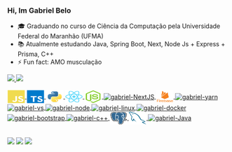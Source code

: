 ### Hi, Im Gabriel Belo
- 🎓 Graduando no curso de Ciência da Computação pela Universidade Federal do Maranhão (UFMA)
- 📚 Atualmente estudando Java, Spring Boot, Next, Node Js + Express + Prisma, C++ 
- ⚡ Fun fact: AMO musculação


<div>
  <a href="https://github.com/GabrielBeloDev">
  <div>
    <a href="https://github.com/GabrielBeloDev">
    <img height="180em" src="https://github-readme-stats.vercel.app/api?username=GabrielBeloDev&show_icons=true&theme=algolia&include_all_commits=true&count_private=true"/>
     <img height="180em" src="https://github-readme-stats.vercel.app/api/top-langs/?username=GabrielBeloDev&layout=compact&langs_count=7&theme=algolia"/>
   
  </div>
</div>
<div style="display: inline_block"><br>
    
  <img align="center" alt="gabriel-Js" height="30" width="40" src="https://raw.githubusercontent.com/devicons/devicon/master/icons/javascript/javascript-plain.svg">
  <img align="center" alt="gabriel-TS" height="30" width="40" src="https://raw.githubusercontent.com/devicons/devicon/master/icons/typescript/typescript-plain.svg">
  <img align="center" alt="gabriel-Python" height="30" width="40" src="https://raw.githubusercontent.com/devicons/devicon/master/icons/python/python-original.svg">
  <img align="center" alt="gabriel-React_Native" height="30" width="40" src="https://github.com/devicons/devicon/blob/master/icons/react/react-original.svg">
  <img align="center" alt="gabriel-Node" height="30" width="40" src="https://raw.githubusercontent.com/devicons/devicon/master/icons/nodejs/nodejs-original.svg">
  <img align="center" alt="gabriel-NextJS" height="30" width="40" src="https://cdn.jsdelivr.net/gh/devicons/devicon/icons/nextjs/nextjs-line.svg">
  <img align="center" alt="gabriel-Firebase" height="30" width="40" src="https://github.com/devicons/devicon/blob/master/icons/firebase/firebase-plain-wordmark.svg">
  <img align="center" alt="gabriel-yarn" height="30" width="40" src="https://cdn.jsdelivr.net/gh/devicons/devicon/icons/yarn/yarn-original.svg" >
  <img align="center" alt="gabriel-vs" height="30" width="40" src="https://cdn.jsdelivr.net/gh/devicons/devicon/icons/vscode/vscode-original.svg" >
  <img align="center" alt="gabriel-node" height="30" width="40" src="https://cdn.jsdelivr.net/gh/devicons/devicon/icons/nodejs/nodejs-original-wordmark.svg" >
  <img align="center" alt="gabriel-linux" height="30" width="40" src="https://cdn.jsdelivr.net/gh/devicons/devicon/icons/linux/linux-original.svg" >
  <img align="center" alt="gabriel-docker" height="30" width="40" src="https://cdn.jsdelivr.net/gh/devicons/devicon/icons/docker/docker-original.svg">
  <img align="center" alt="gabriel-bootstrap" height="30" width="40" src="https://cdn.jsdelivr.net/gh/devicons/devicon/icons/bootstrap/bootstrap-original.svg">
  <img align="center" alt="gabriel-c++" height="30" width="40" src="https://cdn.jsdelivr.net/gh/devicons/devicon/icons/cplusplus/cplusplus-original.svg">
  <img align="center" alt="gabriel-Postgres" height="30" width="40" src="https://github.com/devicons/devicon/blob/master/icons/postgresql/postgresql-original.svg">
  <img align="center" alt="gabriel-MySQL" height="30" width="40" src="https://github.com/devicons/devicon/blob/master/icons/mysql/mysql-original.svg">
  <img align="center" alt="gabriel-Java" height="30" width="40" src="https://camo.githubusercontent.com/8298686e4e495b5c79524d370e7646b9385815078c53d44f1e9bc08a4c93a704/68747470733a2f2f63646e2e776f726c64766563746f726c6f676f2e636f6d2f6c6f676f732f6a6176612d342e737667">
  
</div>
 
  ##
 
<div> 
    <a href="https://www.instagram.com/belo__gabriel/" target="_blank"><img src="https://img.shields.io/badge/-Instagram-%23E4405F?style=for-the-badge&logo=instagram&logoColor=white" target="_blank"></a>
    <a href = "mailto:gabrielbelodev@outlook.com"><img src="https://img.shields.io/badge/Gmail-D14836?style=for-the-badge&logo=gmail&logoColor=white" target="_blank"></a>
    <a href="https://www.linkedin.com/in/gabriel-belo-4bb615234/" target="_blank"><img src="https://img.shields.io/badge/-LinkedIn-%230077B5?style=for-the-badge&logo=linkedin&logoColor=white" target="_blank"></a> 
 </div>

   
